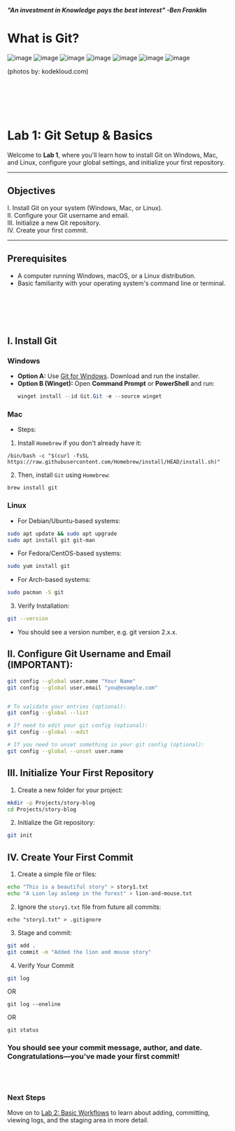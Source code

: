 ***"An investment in Knowledge pays the best interest" -Ben Franklin***


# What is Git?
![image](https://github.com/user-attachments/assets/7c9e2ab2-33cf-4155-8ecb-1377e791ea54) ![image](https://github.com/user-attachments/assets/f4717836-061d-4094-9ead-a620b2c58b58) ![image](https://github.com/user-attachments/assets/63ca5a7e-825e-402f-a9dc-6cd6fdb8a50e) ![image](https://github.com/user-attachments/assets/588b184e-77e2-4c3a-ae05-6efb8695ae69) ![image](https://github.com/user-attachments/assets/faa90216-e945-4be5-bfbb-1efa19df904b)
 ![image](https://github.com/user-attachments/assets/90336e07-0726-4f0b-8685-4c7e8fabaeef) ![image](https://github.com/user-attachments/assets/e4e80a97-eef4-46a2-95b7-b041944ab292)



(photos by: kodekloud.com)

<br><br><br><br>
# Lab 1: Git Setup & Basics

Welcome to **Lab 1**, where you'll learn how to install Git on Windows, Mac, and Linux, configure your global settings, and initialize your first repository.

---

## Objectives

  I. Install Git on your system (Windows, Mac, or Linux). \
 II. Configure your Git username and email. \
III. Initialize a new Git repository. \
 IV. Create your first commit.

---

## Prerequisites

- A computer running Windows, macOS, or a Linux distribution.
- Basic familiarity with your operating system's command line or terminal.

<br><br><br><br>

## I. Install Git

### Windows
- **Option A:** Use [Git for Windows](https://gitforwindows.org/). Download and run the installer.  
- **Option B (Winget):** Open **Command Prompt** or **PowerShell** and run:  
  ```powershell
  winget install --id Git.Git -e --source winget

### Mac
* Steps:
1) Install `Homebrew` if you don't already have it:
```
/bin/bash -c "$(curl -fsSL https://raw.githubusercontent.com/Homebrew/install/HEAD/install.sh)"
```
2) Then, install `Git` using `Homebrew`:
```
brew install git
```

### Linux
- For Debian/Ubuntu-based systems:
```bash
sudo apt update && sudo apt upgrade
sudo apt install git git-man
```

- For Fedora/CentOS-based systems:
```bash
sudo yum install git
```

- For Arch-based systems:
```bash
sudo pacman -S git
```

3. Verify Installation:
```bash
git --version
```
- You should see a version number, e.g. git version 2.x.x.

## II. Configure Git Username and Email (IMPORTANT):
```bash
git config --global user.name "Your Name"
git config --global user.email "you@example.com"


# To validate your entries (optional):
git config --global --list

# If need to edit your git config (optional):
git config --global --edit

# If you need to unset something in your git config (optional):
git config --global --unset user.name
```



## III. Initialize Your First Repository
1. Create a new folder for your project:
```bash
mkdir -p Projects/story-blog
cd Projects/story-blog
```

2. Initialize the Git repository:
```bash
git init
```

## IV. Create Your First Commit
1. Create a simple file or files:
```bash
echo "This is a beautiful story" > story1.txt
echo "A Lion lay asleep in the forest" > lion-and-mouse.txt
````

2. Ignore the `story1.txt` file from future all commits:
```
echo "story1.txt" > .gitignore
```

3. Stage and commit:
```bash
git add .
git commit -m "Added the lion and mouse story"
```

4. Verify Your Commit
```bash
git log
```
OR
```
git log --oneline
```
OR
```
git status
```

### You should see your commit message, author, and date. Congratulations—you've made your first commit!

<br><br>

### Next Steps
Move on to [Lab 2: Basic Workflows](02_basic_workflows.md) to learn about adding, committing, viewing logs, and the staging area in more detail.

